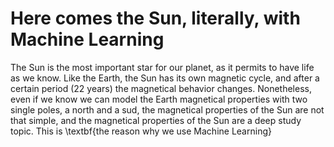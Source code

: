 # Here comes the Sun, literally, with Machine Learning 
The Sun is the most important star for our planet, as it permits to have life as we know. Like the Earth, the Sun has its own magnetic cycle, and after a certain period (22 years) the magnetical behavior changes. Nonetheless, even if we know we can model the Earth magnetical properties with two single poles, a north and a sud, the magnetical properties of the Sun are not that simple, and the magnetical properties of the Sun are a deep study topic. This is \textbf{the reason why we use Machine Learning}

